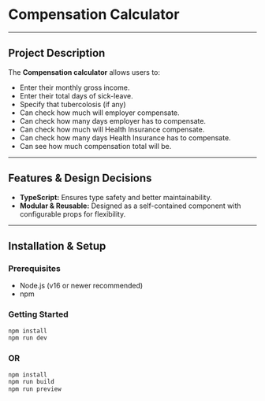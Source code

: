 # Compensation Calculator

---

## Project Description

The **Compensation calculator** allows users to:

- Enter their monthly gross income.
- Enter their total days of sick-leave.
- Specify that tubercolosis (if any)
- Can check how much will employer compensate.
- Can check how many days employer has to compensate.
- Can check how much will Health Insurance compensate.
- Can check how many days Health Insurance has to compensate.
- Can see how much compensation total will be.

---

## Features & Design Decisions

- **TypeScript:** Ensures type safety and better maintainability.
- **Modular & Reusable:** Designed as a self-contained component with configurable props for flexibility.

---

## Installation & Setup

### Prerequisites

- Node.js (v16 or newer recommended)
- npm

### Getting Started

```bash
npm install
npm run dev
```

### OR

```bash
npm install
npm run build
npm run preview
```
